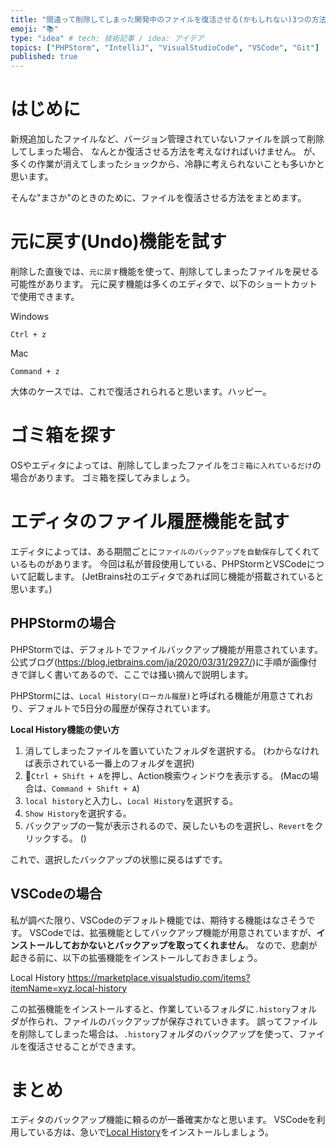 ```yaml
---
title: "間違って削除してしまった開発中のファイルを復活させる(かもしれない)3つの方法"
emoji: "📚"
type: "idea" # tech: 技術記事 / idea: アイデア
topics: ["PHPStorm", "IntelliJ", "VisualStudioCode", "VSCode", "Git"]
published: true
---
```


# はじめに

新規追加したファイルなど、バージョン管理されていないファイルを誤って削除してしまった場合、
なんとか復活させる方法を考えなければいけません。
が、多くの作業が消えてしまったショックから、冷静に考えられないことも多いかと思います。

そんな"まさか"のときのために、ファイルを復活させる方法をまとめます。

# 元に戻す(Undo)機能を試す

削除した直後では、`元に戻す`機能を使って、削除してしまったファイルを戻せる可能性があります。
元に戻す機能は多くのエディタで、以下のショートカットで使用できます。

Windows
```
Ctrl + z
```

Mac
```
Command + z
```

大体のケースでは、これで復活されられると思います。ハッピー。

# ゴミ箱を探す

OSやエディタによっては、削除してしまったファイルを`ゴミ箱に入れているだけ`の場合があります。
ゴミ箱を探してみましょう。

# エディタのファイル履歴機能を試す

エディタによっては、ある期間ごとに`ファイルのバックアップを自動保存`してくれているものがあります。
今回は私が普段使用している、PHPStormとVSCodeについて記載します。
(JetBrains社のエディタであれば同じ機能が搭載されていると思います。)

## PHPStormの場合

PHPStormでは、デフォルトでファイルバックアップ機能が用意されています。
公式ブログ(https://blog.jetbrains.com/ja/2020/03/31/2927/)に手順が画像付きで詳しく書いてあるので、ここでは掻い摘んで説明します。

PHPStormには、`Local History(ローカル履歴)`と呼ばれる機能が用意さてれおり、デフォルトで5日分の履歴が保存されています。

**Local History機能の使い方**

1. 消してしまったファイルを置いていたフォルダを選択する。
  (わからなければ表示されている一番上のフォルダを選択)
1. `Ctrl + Shift + A`を押し、Action検索ウィンドウを表示する。
  (Macの場合は、`Command + Shift + A`)
1. `local history`と入力し、`Local History`を選択する。
1. `Show History`を選択する。
1. バックアップの一覧が表示されるので、戻したいものを選択し、`Revert`をクリックする。
  ()

これで、選択したバックアップの状態に戻るはずです。

## VSCodeの場合

私が調べた限り、VSCodeのデフォルト機能では、期待する機能はなさそうです。
VSCodeでは、拡張機能としてバックアップ機能が用意されていますが、**インストールしておかないとバックアップを取ってくれません**。
なので、悲劇が起きる前に、以下の拡張機能をインストールしておきましょう。

Local History
https://marketplace.visualstudio.com/items?itemName=xyz.local-history

この拡張機能をインストールすると、作業しているフォルダに`.history`フォルダが作られ、ファイルのバックアップが保存されていきます。
誤ってファイルを削除してしまった場合は、`.history`フォルダのバックアップを使って、ファイルを復活させることができます。

# まとめ

エディタのバックアップ機能に頼るのが一番確実かなと思います。
VSCodeを利用している方は、急いで[Local History](https://marketplace.visualstudio.com/items?itemName=xyz.local-history)をインストールしましょう。
